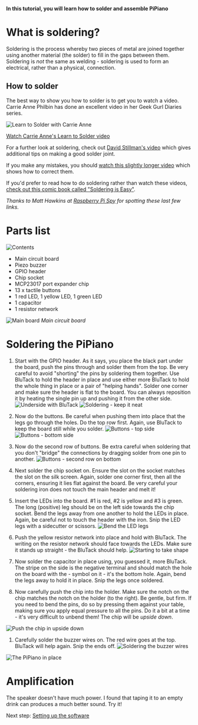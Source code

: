 **In this tutorial, you will learn how to solder and assemble PiPiano**

# What is soldering?
Soldering is the process whereby two pieces of metal are joined together using another material
(the solder) to fill in the gaps between them. Soldering is *not* the same as welding - soldering
is used to form an electrical, rather than a physical, connection. 

## How to solder
The best way to show you how to solder is to get you to watch a video. Carrie Anne Philbin
has done an excellent video in her Geek Gurl Diaries series.

![Learn to Solder with Carrie Anne](https://lh4.googleusercontent.com/proxy/p2tTllwxErbkxCLyGOQbmaLiNrWtC7TQm5s5vKxWBBOHZoiu1P5yb50LC4sUWUH9Tnxg9aqWf6boo669VpfcnMIf4LA=w506-h285-n)

[Watch Carrie Anne's Learn to Solder video](http://www.youtube.com/watch?v=P5L4Gl6Q4Xo)

For a further look at soldering, check out [David Stillman's video](https://www.youtube.com/watch?v=f95i88OSWB4) which gives additional tips on making a good solder joint.

If you make any mistakes, you should [watch this slightly longer video](https://www.youtube.com/watch?v=QL86gO9mfT8) which shows how to correct them.

If you'd prefer to read how to do soldering rather than watch these videos, [check out this comic book called "Soldering is Easy"](http://mightyohm.com/blog/2011/04/soldering-is-easy-comic-book/).

*Thanks to Matt Hawkins at [Raspberry Pi Spy](http://www.raspberrypi-spy.co.uk/) for spotting these last few links.*

# Parts list
![Contents](https://lh5.googleusercontent.com/-_ZR2-0ZpTEU/VCCJg1BuDlI/AAAAAAAAQHk/-BBBe-tqOdI/w1280-h720-no/20140813_185400.jpg)

* Main circuit board
* Piezo buzzer
* GPIO header
* Chip socket
* MCP23017 port expander chip
* 13 x tactile buttons
* 1 red LED, 1 yellow LED, 1 green LED
* 1 capacitor
* 1 resistor network

![Main board](https://lh3.googleusercontent.com/-bAdWL0yfNns/VCCJg5jJIgI/AAAAAAAAQHk/lMhdz_zQQss/w1153-h865-no/20140813_185623.jpg)
*Main circuit board*

# Soldering the PiPiano
1. Start with the GPIO header. As it says, you place the black part under the board, push the pins through
and solder them from the top. Be very careful to avoid "shorting" the pins by soldering them together.
Use BluTack to hold the header in place and use either more BluTack to hold the whole thing in place
or a pair of "helping hands". Solder one corner and make sure the header is flat to the board. You
can always reposition it by heating the single pin up and pushing it from the other side.
![Underside with BluTack](https://lh4.googleusercontent.com/-koYtepWpF7k/VCCJgwUcirI/AAAAAAAAQHk/VuzyLg37YCw/w1153-h865-no/20140813_191449.jpg)
![Soldering - keep it neat](https://lh4.googleusercontent.com/-lDvi2aqn_gg/VCCJg8nZUrI/AAAAAAAAQHk/svcEvR8IGaU/w649-h865-no/20140813_202504.jpg)

1. Now do the buttons. Be careful when pushing them into place that the legs go through the holes. Do
the top row first. Again, use BluTack to keep the board still while you solder.
![Buttons - top side](https://lh6.googleusercontent.com/-EN9t35aTH9Q/VCCJg5jbKtI/AAAAAAAAQHk/2ujy-fGMJNg/w649-h865-no/20140813_202736.jpg)
![Buttons - bottom side](https://lh4.googleusercontent.com/-3wi4u59KuSE/VCCJgyojXXI/AAAAAAAAQHk/phWzZz8Mv5k/w649-h865-no/20140813_202747.jpg)

1. Now do the second row of buttons. Be extra careful when soldering that you don't "bridge" the connections
by dragging solder from one pin to another.
![Buttons - second row on bottom](https://lh5.googleusercontent.com/-r5CaWdp3-mw/VCCJgxVMssI/AAAAAAAAQHk/MuJbhtk4xcg/w649-h865-no/20140813_210302.jpg)

1. Next solder the chip socket on. Ensure the slot on the socket matches the slot on the silk screen.
Again, solder one corner first, then all the corners, ensuring it lies flat against the board. Be very
careful your soldering iron does not touch the main header and melt it!

1. Insert the LEDs into the board. #1 is red, #2 is yellow and #3 is green. The long (positive)
leg should be on the left side towards the chip socket. Bend the legs away from one another to
hold the LEDs in place. Again, be careful not to touch the header with the iron. Snip
the LED legs with a sidecutter or scissors.
![Bend the LED legs](https://lh6.googleusercontent.com/-dtLJv2iHG80/VCCJg6gH0EI/AAAAAAAAQHk/C98GnjWGUK4/w649-h865-no/20140813_211312.jpg)

1. Push the yellow resistor network into place and hold with BluTack. The writing on the resistor
network should face towards the LEDs. Make sure it stands up straight - the BluTack should help.
![Starting to take shape](https://lh5.googleusercontent.com/-g15WEuhdwGA/VCCJg4VW1GI/AAAAAAAAQHk/pDMlttDCBNE/w649-h865-no/20140813_211950.jpg)

1. Now solder the capacitor in place using, you guessed it, more BluTack. The stripe on the side is the
negative terminal and should match the hole on the board with the - symbol on it - it's the
bottom hole. Again, bend the legs away to hold it in place. Snip the legs once soldered.
1. Now carefully push the chip into the holder. Make sure the notch on the chip matches the notch on the holder
(to the right). Be gentle, but firm. If you need to bend the pins, do so by pressing them against your table,
making sure you apply equal pressure to all the pins. Do it a bit at a time - it's very difficult
to unbend them! The chip will be _upside down_.

![Push the chip in upside down](https://lh4.googleusercontent.com/-hTVWVmeFcqc/VCCJg2DZuFI/AAAAAAAAQHk/gJ6sa3FKBbU/w649-h865-no/20140813_213044.jpg)

1. Carefully solder the buzzer wires on. The red wire goes at the top. BluTack will help again. Snip the ends off.
![Soldering the buzzer wires](https://lh5.googleusercontent.com/-qqZi19K8Vz0/VCCJg9w2W9I/AAAAAAAAQHk/fjS_8sf8Kw0/w649-h865-no/20140813_213057.jpg)

![The PiPiano in place](https://lh5.googleusercontent.com/-v2NyAO6Ko6s/VCCJgzHh-hI/AAAAAAAAQHk/pvfpfymjbJY/w1153-h865-no/20140813_213503.jpg)

# Amplification
The speaker doesn't have much power. I found that taping it to an empty drink can produces a much better sound. Try it!

Next step: [Setting up the software](softwareSetup.md)
